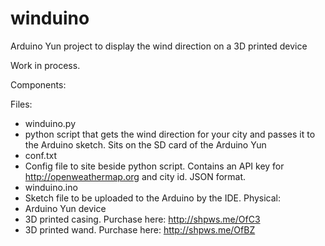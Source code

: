 # winduino
Arduino Yun project to display the wind direction on a 3D printed device

Work in process. 

Components:

Files:
- winduino.py
 - python script that gets the wind direction for your city and passes it to the Arduino sketch. Sits on the SD card of the Arduino Yun
- conf.txt
 - Config file to site beside python script. Contains an API key for http://openweathermap.org and city id. JSON format.
- winduino.ino
 - Sketch file to be uploaded to the Arduino by the IDE.
Physical:
- Arduino Yun device
- 3D printed casing. Purchase here: http://shpws.me/OfC3
- 3D printed wand. Purchase here: http://shpws.me/OfBZ


